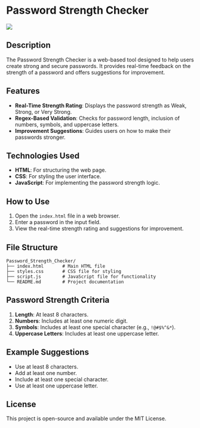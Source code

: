 # Password Strength Checker

![](https://imgur.com/MCf2nCY.png)

## Description
The Password Strength Checker is a web-based tool designed to help users create strong and secure passwords. It provides real-time feedback on the strength of a password and offers suggestions for improvement.

## Features
- **Real-Time Strength Rating**: Displays the password strength as Weak, Strong, or Very Strong.
- **Regex-Based Validation**: Checks for password length, inclusion of numbers, symbols, and uppercase letters.
- **Improvement Suggestions**: Guides users on how to make their passwords stronger.

## Technologies Used
- **HTML**: For structuring the web page.
- **CSS**: For styling the user interface.
- **JavaScript**: For implementing the password strength logic.

## How to Use
1. Open the `index.html` file in a web browser.
2. Enter a password in the input field.
3. View the real-time strength rating and suggestions for improvement.

## File Structure
```
Password_Strength_Checker/
├── index.html       # Main HTML file
├── styles.css       # CSS file for styling
├── script.js        # JavaScript file for functionality
└── README.md        # Project documentation
```

## Password Strength Criteria
1. **Length**: At least 8 characters.
2. **Numbers**: Includes at least one numeric digit.
3. **Symbols**: Includes at least one special character (e.g., `!@#$%^&*`).
4. **Uppercase Letters**: Includes at least one uppercase letter.

## Example Suggestions
- Use at least 8 characters.
- Add at least one number.
- Include at least one special character.
- Use at least one uppercase letter.

## License
This project is open-source and available under the MIT License.
